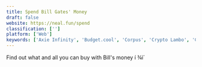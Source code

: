 ```yaml
---
title: Spend Bill Gates' Money
draft: false 
website: https://neal.fun/spend
classification: ['']
platform: ['Web']
keywords: ['Axie Infinity', 'Budget.cool', 'Corpus', 'Crypto Lambo', 'Crypto Starter Kit', 'CryptoCelebrity', 'CryptoFighters', 'CryptoKitties', 'CryptoPunks', 'CryptoTwittos', 'Cryptovoxels', 'ExtremeFOMO', 'FiStatus', 'GemBudget', 'Guac', 'Incomee', 'NIFTYgallery', 'Networth', 'Olivia', 'Rollie', 'TENZ-ID', 'Trimm', 'Wallet']
---
```

Find out what and all you can buy with Bill's money í ¾í´